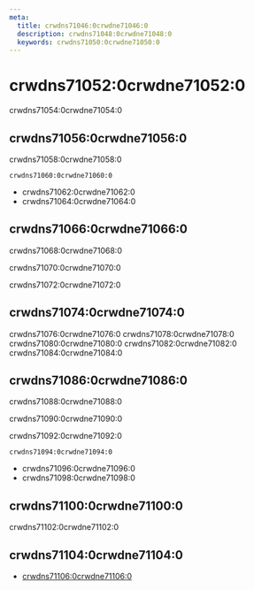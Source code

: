 ```yaml
---
meta:
  title: crwdns71046:0crwdne71046:0
  description: crwdns71048:0crwdne71048:0
  keywords: crwdns71050:0crwdne71050:0
---
```


# crwdns71052:0crwdne71052:0

crwdns71054:0crwdne71054:0

<entry-ad />

## crwdns71056:0crwdne71056:0

crwdns71058:0crwdne71058:0

`crwdns71060:0crwdne71060:0`

- crwdns71062:0crwdne71062:0
- crwdns71064:0crwdne71064:0

## crwdns71066:0crwdne71066:0

crwdns71068:0crwdne71068:0

  crwdns71070:0crwdne71070:0

  crwdns71072:0crwdne71072:0

## crwdns71074:0crwdne71074:0

crwdns71076:0crwdne71076:0
<alert type="success">crwdns71078:0crwdne71078:0</alert>
<alert type="info">crwdns71080:0crwdne71080:0</alert>
<alert type="warning">crwdns71082:0crwdne71082:0</alert>
<alert type="error">crwdns71084:0crwdne71084:0</alert>

## crwdns71086:0crwdne71086:0

crwdns71088:0crwdne71088:0

  crwdns71090:0crwdne71090:0

  crwdns71092:0crwdne71092:0

  `crwdns71094:0crwdne71094:0`

- crwdns71096:0crwdne71096:0
- crwdns71098:0crwdne71098:0

## crwdns71100:0crwdne71100:0

crwdns71102:0crwdne71102:0

## crwdns71104:0crwdne71104:0

- [crwdns71106:0crwdne71106:0]()

<backmatter />
